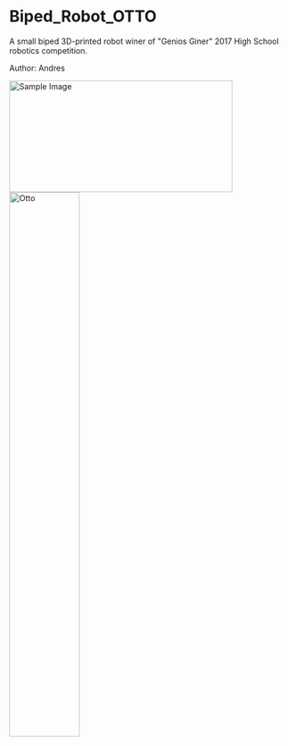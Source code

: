 # Biped_Robot_OTTO
A small biped 3D-printed robot winer of "Genios Giner" 2017 High School robotics competition.

Author: Andres


<img src="Media/Otto%2001.png" alt="Sample Image" width="400" height="200">



<img src="Media/Otto%2001.png" alt="Otto" display="block" margin-left="auto"  margin-right="auto" width="50%">


